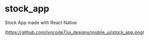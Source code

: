 # stock_app

Stock App made with React Native

(https://github.com/ivncode7/ui_designs/mobile_ui/stock_app.png)
